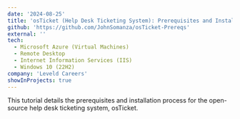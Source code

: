 ```yaml
---
date: '2024-08-25'
title: 'osTicket (Help Desk Ticketing System): Prerequisites and Installation'
github: 'https://github.com/JohnSomanza/osTicket-Prereqs'
external: ''
tech:
  - Microsoft Azure (Virtual Machines)
  - Remote Desktop
  - Internet Information Services (IIS)
  - Windows 10 (22H2)
company: 'Leveld Careers'
showInProjects: true
---
```


This tutorial details the prerequisites and installation process for the open-source help desk ticketing system, osTicket.
